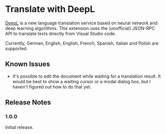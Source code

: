# Translate with DeepL

[DeepL][1] is a new language translation service based on neural 
network and deep learning algorithms. This extension uses the (unofficial) 
JSON-RPC API to translate texts directly from Visual Studio code.

Currently, German, English, English, French, Spanish, Italian and Polish are 
supported.

[1]: https://www.deepl.com

## Known Issues

* It's possible to edit the document while waiting for a translation 
  result. It would be best to show a waiting cursor or a modal dialog 
  box, but I haven't figured out how to do that yet.

## Release Notes

### 1.0.0

Initial release.

